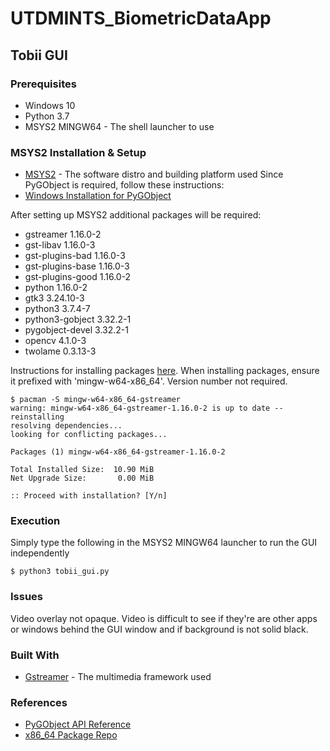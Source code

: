 # UTDMINTS_BiometricDataApp

## Tobii GUI

### Prerequisites

* Windows 10
* Python 3.7
* MSYS2 MINGW64 - The shell launcher to use

### MSYS2 Installation & Setup
* [MSYS2](https://www.msys2.org/) - The software distro and building platform used
Since PyGObject is required, follow these instructions:
* [Windows Installation for PyGObject](https://pygobject.readthedocs.io/en/latest/getting_started.html#windows-getting-started)

After setting up MSYS2 additional packages will be required:
* gstreamer 1.16.0-2
* gst-libav 1.16.0-3
* gst-plugins-bad 1.16.0-3
* gst-plugins-base 1.16.0-3
* gst-plugins-good 1.16.0-2
* python 1.16.0-2
* gtk3 3.24.10-3
* python3 3.7.4-7
* python3-gobject 3.32.2-1
* pygobject-devel 3.32.2-1
* opencv 4.1.0-3
* twolame 0.3.13-3

Instructions for installing packages [here](https://github.com/msys2/msys2/wiki/MSYS2-installation).
When installing packages, ensure it prefixed with 'mingw-w64-x86_64'. Version number not required.

```
$ pacman -S mingw-w64-x86_64-gstreamer
warning: mingw-w64-x86_64-gstreamer-1.16.0-2 is up to date -- reinstalling
resolving dependencies...
looking for conflicting packages...

Packages (1) mingw-w64-x86_64-gstreamer-1.16.0-2

Total Installed Size:  10.90 MiB
Net Upgrade Size:       0.00 MiB

:: Proceed with installation? [Y/n]

```

### Execution

Simply type the following in the MSYS2 MINGW64 launcher to run the GUI independently

```
$ python3 tobii_gui.py
```
### Issues

Video overlay not opaque. Video is difficult to see if they're are other apps or windows behind the GUI window and if background is not solid black.

### Built With

* [Gstreamer](https://gstreamer.freedesktop.org/documentation/?gi-language=c) - The multimedia framework used

### References

* [PyGObject API Reference](https://lazka.github.io/pgi-docs/index.html)
* [x86_64 Package Repo](http://repo.msys2.org/mingw/x86_64/)
